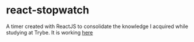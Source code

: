 # react-stopwatch
A timer created with ReactJS to consolidate the knowledge I acquired while studying at Trybe.
It is working [here](https://lucaslopescaldas.github.io/react-stopwatch/)
